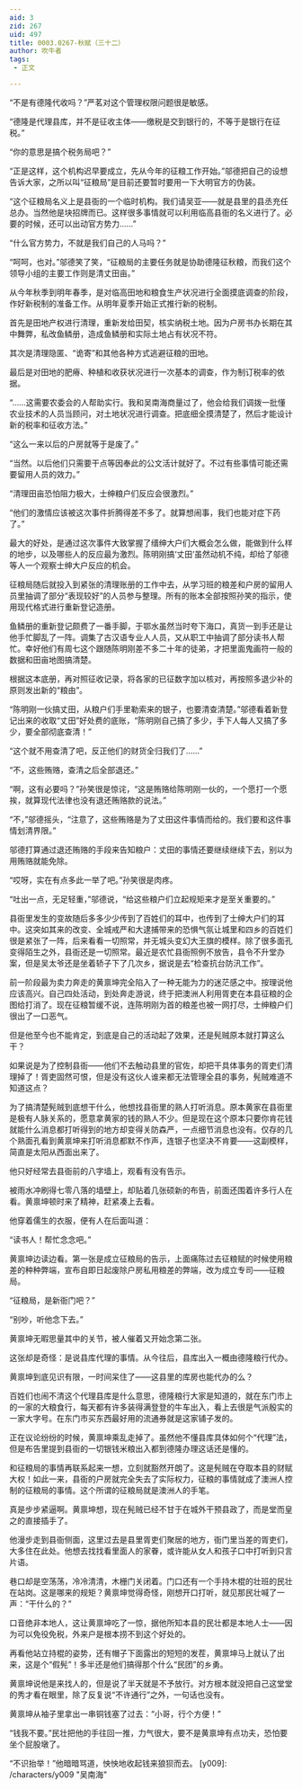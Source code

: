 ```yaml
---
aid: 3
zid: 267
uid: 497
title: 0003.0267-秋赋（三十二）
author: 吹牛者
tags: 
 - 正文

---
```




  “不是有德隆代收吗？”严茗对这个管理权限问题很是敏感。

  “德隆是代理县库，并不是征收主体——缴税是交到银行的，不等于是银行在征税。”

  “你的意思是搞个税务局吧？”

  “正是这样，这个机构迟早要成立，先从今年的征粮工作开始。”邬德把自己的设想告诉大家，之所以叫“征粮局”是目前还要暂时要用一下大明官方的伪装。

  “这个征粮局名义上是县衙的一个临时机构。我们请吴亚——就是县里的县丞充任总办。当然他是块招牌而已。这样很多事情就可以利用临高县衙的名义进行了。必要的时候，还可以出动官方势力……”

  “什么官方势力，不就是我们自己的人马吗？”

  “呵呵，也对。”邬德笑了笑，“征粮局的主要任务就是协助德隆征秋粮，而我们这个领导小组的主要工作则是清丈田亩。”

  从今年秋季到明年春季，是对临高田地和粮食生产状况进行全面摸底调查的阶段，作好新税制的准备工作。从明年夏季开始正式推行新的税制。

  首先是田地产权进行清理，重新发给田契，核实纳税土地。因为户房书办长期在其中舞弊，私改鱼鳞册，造成鱼鳞册和实际土地占有状况不符。

  其次是清理隐匿、“诡寄”和其他各种方式逃避征粮的田地。

  最后是对田地的肥瘠、种植和收获状况进行一次基本的调查，作为制订税率的依据。

  “……这需要农委会的人帮助实行。我和吴南海商量过了，他会给我们调拨一批懂农业技术的人员当顾问，对土地状况进行调查。把底细全摸清楚了，然后才能设计新的税率和征收方法。”

  “这么一来以后的户房就等于是废了。”

  “当然。以后他们只需要干点等因奉此的公文活计就好了。不过有些事情可能还需要留用人员的效力。”

  “清理田亩恐怕阻力极大，士绅粮户们反应会很激烈。”

  “他们的激情应该被这次事件折腾得差不多了。就算想闹事，我们也能对症下药了。”

  最大的好处，是通过这次事件大致掌握了缙绅大户们大概会怎么做，能做到什么样的地步，以及哪些人的反应最为激烈。陈明刚搞‘丈田’虽然动机不纯，却给了邬德等人一个观察士绅大户反应的机会。

  征粮局随后就投入到紧张的清理账册的工作中去，从学习班的粮差和户房的留用人员里抽调了部分“表现较好”的人员参与整理。所有的账本全部按照孙笑的指示，使用现代格式进行重新登记造册。

  鱼鳞册的重新登记颇费了一番手脚，于鄂水虽然当时夸下海口，真货一到手还是让他手忙脚乱了一阵。调集了古汉语专业人人员，又从职工中抽调了部分读书人帮忙。幸好他们有周七这个跟随陈明刚差不多二十年的徒弟，才把里面鬼画符一般的数据和田亩地图搞清楚。

  根据这本底册，再对照征收记录，将各家的已征数字加以核对，再按照多退少补的原则发出新的“粮由”。

  “陈明刚一伙搞丈田，从粮户们手里勒索来的银子，也要清查清楚。”邬德看着新登记出来的收取“丈田”好处费的底账，“陈明刚自己搞了多少，手下人每人又搞了多少，要全部彻底查清！”

  “这个就不用查清了吧，反正他们的财货全归我们了……”

  “不，这些贿赂，查清之后全部退还。”

  “啊，这有必要吗？”孙笑很是惊诧，“这是贿赂给陈明刚一伙的，一个愿打一个愿挨，就算现代法律也没有退还贿赂款的说法。”

  “不，”邬德摇头，“注意了，这些贿赂是为了丈田这件事情而给的。我们要和这件事情划清界限。”

  邬德打算通过退还贿赂的手段来告知粮户：丈田的事情还要继续继续下去，别以为用贿赂就能免除。

  “哎呀，实在有点多此一举了吧。”孙笑很是肉疼。

  “吐出一点，无足轻重，”邬德说，“给这些粮户们立起规矩来才是至关重要的。”

  县衙里发生的变故随后多多少少传到了百姓们的耳中，也传到了士绅大户们的耳中。这突如其来的改变、全城戒严和大逮捕带来的恐惧气氛让城里和四乡的百姓们很是紧张了一阵，后来看看一切照常，并无城头变幻大王旗的模样。除了很多面孔变得陌生之外，县衙还是一切照常。最近是农忙县衙照例不放告，县令不升堂办案，但是吴太爷还是坐着轿子下了几次乡，据说是去“检查抗台防汛工作”。

  前一阶段最为卖力奔走的黄禀坤完全陷入了一种无能为力的迷茫感之中。按理说他应该高兴。自己四处活动，到处奔走游说，终于把澳洲人利用胥吏在本县征粮的企图给打消了。现在征粮暂缓不说，连陈明刚为首的粮差也被一网打尽，士绅粮户们很出了一口恶气。

  但是他至今也不能肯定，到底是自己的活动起了效果，还是髡贼原本就打算这么干？

  如果说是为了控制县衙——他们不去触动县里的官佐，却把干具体事务的胥吏们清理掉了！胥吏固然可恨，但是没有这伙人谁来都无法管理全县的事务，髡贼难道不知道这点？

  为了搞清楚髡贼到底想干什么，他想找县衙里的熟人打听消息。原本黄家在县衙里是极有人脉关系的，愿意拿黄家的钱的熟人不少。但是现在这个原本只要你肯花钱就能什么消息都打听得到的地方却变得关防森严，一点细节消息也没有。仅存的几个熟面孔看到黄禀坤来打听消息都默不作声，连银子也坚决不肯要——这副模样，简直是太阳从西面出来了。

  他只好经常去县衙前的八字墙上，观看有没有告示。

  被雨水冲刷得七零八落的墙壁上，却贴着几张硕新的布告，前面还围着许多行人在看。黄禀坤顿时来了精神，赶紧凑上去看。

  他穿着儒生的衣服，便有人在后面叫道：

  “读书人！帮忙念念吧。”

  黄禀坤边读边看。第一张是成立征粮局的告示，上面痛陈过去征粮赋的时候使用粮差的种种弊端，宣布自即日起废除户房私用粮差的弊端，改为成立专司——征粮局。

  “征粮局，是新衙门吧？”

  “别吵，听他念下去。”

  黄禀坤无暇思量其中的关节，被人催着又开始念第二张。

  这张却是奇怪：是说县库代理的事情。从今往后，县库出入一概由德隆粮行代办。

  黄禀坤到底见识有限，一时间呆住了——这县里的库房也能代办的么？

  百姓们也闹不清这个代理县库是什么意思，德隆粮行大家是知道的，就在东门市上的一家的大粮食行，每天都有许多装得满登登的牛车出入，看上去很是气派殷实的一家大字号。在东门市买东西最好用的流通券就是这家铺子发的。

  正在议论纷纷的时候，黄禀坤乘乱走掉了。虽然他不懂县库具体如何个“代理”法，但是布告里提到县衙的一切银钱米粮出入都到德隆办理这话还是懂的。

  和征粮局的事情再联系起来一想，立刻就豁然开朗了。这是髡贼在夺取本县的财赋大权！如此一来，县衙的户房就完全失去了实际权力，征粮的事情就成了澳洲人控制的征粮局的事情。这个所谓的征粮局就是澳洲人的手笔。

  真是步步紧逼啊。黄禀坤想，现在髡贼已经不甘于在城外干预县政了，而是堂而皇之的直接插手了。

  他漫步走到县衙侧面，这里过去是县里胥吏们聚居的地方，衙门里当差的胥吏们，大多住在此处。他想去找找看里面人的家眷，或许能从女人和孩子口中打听到只言片语。

  巷口却是空荡荡，冷冷清清，木栅门关闭着。门口还有一个手持木棍的壮班的民壮在站岗。这是哪来的规矩？黄禀坤觉得奇怪，刚想开口打听，就见那民壮喊了一声：“干什么的？”

  口音绝非本地人，这让黄禀坤吃了一惊，据他所知本县的民壮都是本地人士——因为可以免役免税，外来户是根本捞不到这个好处的。

  再看他站立持棍的姿势，还有帽子下面露出的短短的发茬，黄禀坤马上就认了出来，这是个“假髡”！多半还是他们搞得那个什么“民团”的乡勇。

  黄禀坤说他是来找人的，但是说了半天就是不予放行。对方根本就没把自己这堂堂的秀才看在眼里，除了反复说“不许通行”之外，一句话也没有。

  黄禀坤从袖子里拿出一串铜钱塞了过去：“小哥，行个方便！”

  “钱我不要。”民壮把他的手往回一推，力气很大，要不是黄禀坤有点功夫，恐怕要坐个屁股墩了。

  “不识抬举！”他暗暗骂道，怏怏地收起钱来狼狈而去。
[y009]: /characters/y009 "吴南海"


